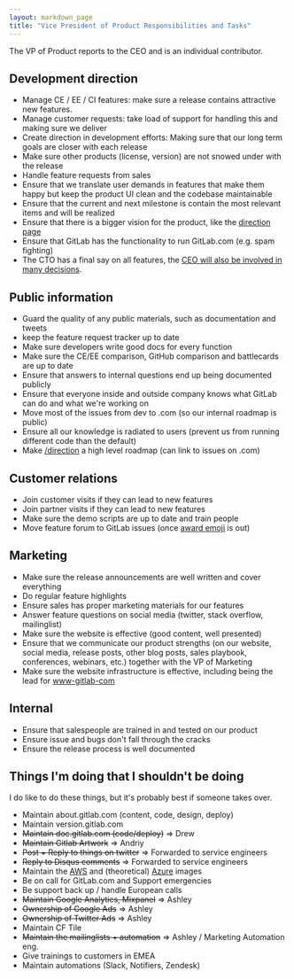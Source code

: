 ```yaml
---
layout: markdown_page
title: "Vice President of Product Responsibilities and Tasks"
---
```


The VP of Product reports to the CEO and is an individual contributor.

## Development direction

- Manage CE / EE / CI features: make sure a release contains attractive new features.
- Manage customer requests: take load of support for handling this and making sure we deliver
- Create direction in development efforts: Making sure that our long term goals are closer with each release
- Make sure other products (license, version) are not snowed under with the release
- Handle feature requests from sales
- Ensure that we translate user demands in features that make them happy but keep the product UI clean and the codebase maintainable
- Ensure that the current and next milestone is contain the most relevant items and will be realized
- Ensure that there is a bigger vision for the product, like the [direction page](https://about.gitlab.com/direction/)
-  Ensure that GitLab has the functionality to run GitLab.com (e.g. spam fighting)
- The CTO has a final say on all features, the [CEO will also be involved in many decisions](http://www.bhorowitz.com/why_founders_fail_the_product_ceo_paradox).

## Public information

- Guard the quality of any public materials, such as documentation and tweets
- keep the feature request tracker up to date
- Make sure developers write good docs for every function
- Make sure the CE/EE comparison, GitHub comparison and battlecards
are up to date
- Ensure that answers to internal questions end up being documented publicly
- Ensure that everyone inside and outside company knows what GitLab can do and what we're working on
- Move most of the issues from dev to .com (so our internal roadmap is public)
- Ensure all our knowledge is radiated to users (prevent us from running different code than the default)
- Make [/direction](/direction) a high level roadmap (can link to issues on .com)

## Customer relations

- Join customer visits if they can lead to new features
- Join partner visits if they can lead to new features
- Make sure the demo scripts are up to date and train people
- Move feature forum to GitLab issues (once [award emoji](https://dev.gitlab.org/gitlab/gitlabhq/issues/2388) is out)

## Marketing

- Make sure the release announcements are well written and cover everything
- Do regular feature highlights
- Ensure sales has proper marketing materials for our features
- Answer feature questions on social media (twitter, stack overflow, mailinglist)
- Make sure the website is effective (good content, well presented)
- Ensure that we communicate our product strengths (on our website, social media, release posts, other blog posts, sales playbook,
conferences, webinars, etc.) together with the VP of Marketing
- Make sure the website infrastructure is effective, including being the lead for [www-gitlab-com](https://gitlab.com/gitlab-com/www-gitlab-com/)

## Internal

- Ensure that salespeople are trained in and tested on our product
- Ensure issue and bugs don't fall through the cracks
- Ensure the release process is well documented

## Things I'm doing that I shouldn't be doing

I do like to do these things, but it's probably best if someone takes over.

- Maintain about.gitlab.com (content, code, design, deploy)
- Maintain version.gitlab.com
- ~~Maintain doc.gitlab.com (code/deploy)~~ => Drew
- ~~Maintain Gitlab Artwork~~ => Andriy
- ~~Post + Reply to things on twitter~~ => Forwarded to service engineers
- ~~Reply to Disqus comments~~ => Forwarded to service engineers
- Maintain the [AWS](https://dev.gitlab.org/gitlab/AMI) and (theoretical) [Azure](https://dev.gitlab.org/gitlab/organization/issues/204) images
- Be on call for GitLab.com and Support emergencies
- Be support back up / handle European calls
- ~~Maintain Google Analytics, Mixpanel~~ => Ashley
- ~~Ownership of Google Ads~~ => Ashley
- ~~Ownership of Twitter Ads~~ => Ashley
- Maintain CF Tile
- ~~Maintain the mailinglists + automation~~ => Ashley / Marketing Automation eng.
- Give trainings to customers in EMEA
- Maintain automations (Slack, Notifiers, Zendesk)
